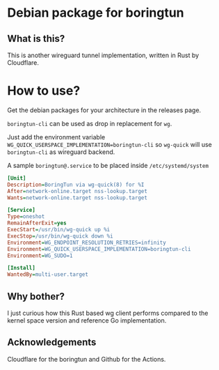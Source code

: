 # Debian package for boringtun

## What is this?

This is another wireguard tunnel implementation, written in Rust by Cloudflare.

# How to use?

Get the debian packages for your architecture in the releases page.

`boringtun-cli` can be used as drop in replacement for `wg`.

Just add the environment variable `WG_QUICK_USERSPACE_IMPLEMENTATION=boringtun-cli` so `wg-quick` will use `boringtun-cli` as wireguard backend.

A sample `boringtun@.service` to be placed inside `/etc/systemd/system`

```ini
[Unit]
Description=BoringTun via wg-quick(8) for %I
After=network-online.target nss-lookup.target
Wants=network-online.target nss-lookup.target

[Service]
Type=oneshot
RemainAfterExit=yes
ExecStart=/usr/bin/wg-quick up %i
ExecStop=/usr/bin/wg-quick down %i
Environment=WG_ENDPOINT_RESOLUTION_RETRIES=infinity
Environment=WG_QUICK_USERSPACE_IMPLEMENTATION=boringtun-cli
Environment=WG_SUDO=1

[Install]
WantedBy=multi-user.target
```

## Why bother?

I just curious how this Rust based wg client performs compared to the kernel space version and reference Go implementation.

## Acknowledgements

Cloudflare for the boringtun and Github for the Actions.

